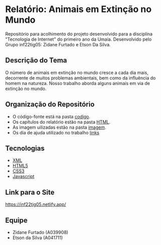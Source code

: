 # Relatório: Animais em Extinção no Mundo

Repositório para acolhimento do projeto desenvolvido para a disciplina "Tecnologia de Internet" do primeiro ano da Umaia. Desenvolvido pelo Grupo inf22tig05: Zidane Furtado e Etson Da Silva.

## Descrição do Tema

O número de animais em extinção no mundo cresce a cada dia mais, decorrente de muitos problemas ambientais, bem como da influência do homem na natureza. Nosso trabalho aborda alguns animais em via de extinção no mundo.

## Organização do Repositório

- O código-fonte está na pasta  [codigo](https://github.com/inf22tig05/trabalho_grupo/tree/main/Codigo).
- Os capítulos do relatório estão na pasta [HTML](https://github.com/inf22tig05/trabalho_grupo/tree/main/Codigo/HTML).
- As imagem uilizadas estão na pasta [imagem](https://github.com/inf22tig05/trabalho_grupo/tree/main/Imagem).
- Os dia de ajuda utilizado no trabalho [links](https://github.com/inf22tig05/trabalho_grupo/tree/main/Links)


## Tecnologias

- [XML](https://github.com/inf22tig05/trabalho_grupo/tree/main/Codigo/xml)
- [HTML5](https://github.com/inf22tig05/trabalho_grupo/tree/main/Codigo/HTML)  
- [CSS3](https://github.com/inf22tig05/trabalho_grupo/tree/main/Codigo/css)
- [Javascript](https://github.com/inf22tig05/trabalho_grupo/tree/main/Codigo/javaScript)

## Link para o Site
https://inf22tig05.netlify.app/

## Equipe

- Zidane Furtado (A039908)
- Etson da Silva (A041711)